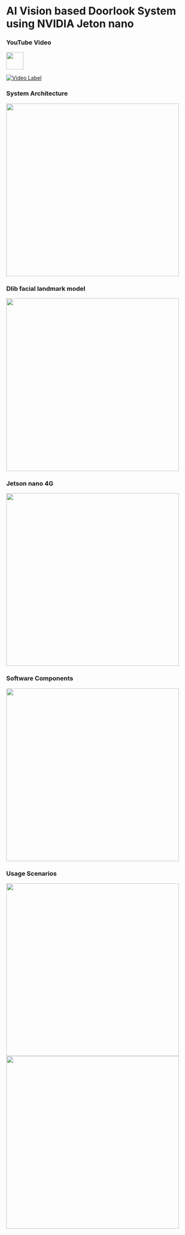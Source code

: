 # AI Vision based Doorlook System using NVIDIA Jeton nano

### YouTube Video 
<img width="46" src="https://user-images.githubusercontent.com/1857075/152563029-713676ce-8698-4929-8f4f-b3c7cb7089ed.png.jpg">


[![Video Label](http://img.youtube.com/vi/MCyqEKgJDNA/0.jpg)](https://youtu.be/MCyqEKgJDNA)

### System Architecture
<img width="461" src="https://user-images.githubusercontent.com/1857075/152360432-131465a8-752a-4b17-9e61-1b71da00fa88.jpg">

### Dlib facial landmark model
<img width="461" src="https://user-images.githubusercontent.com/1857075/152357066-42de7774-d39b-4259-bba3-cd63a3bfbb92.png">

### Jetson nano 4G
<img width="461" src="https://user-images.githubusercontent.com/1857075/152357071-6658b189-58d9-40fb-a57b-d0ed2efac824.png">

### Software Components
<img width="461" src="https://user-images.githubusercontent.com/1857075/152357077-8e7b6bea-816a-42e2-a942-620380a00f6b.png">

### Usage Scenarios
<img width="461" src="https://user-images.githubusercontent.com/1857075/152359759-a1d1e4d7-9992-4dff-bd40-01c706d258e6.jpg">

<img width="461" src="https://user-images.githubusercontent.com/1857075/152359779-e095d81f-8ceb-4e89-8af0-5daf0af536e1.jpg">
